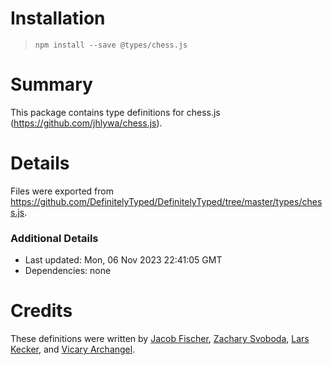 # Installation
> `npm install --save @types/chess.js`

# Summary
This package contains type definitions for chess.js (https://github.com/jhlywa/chess.js).

# Details
Files were exported from https://github.com/DefinitelyTyped/DefinitelyTyped/tree/master/types/chess.js.

### Additional Details
 * Last updated: Mon, 06 Nov 2023 22:41:05 GMT
 * Dependencies: none

# Credits
These definitions were written by [Jacob Fischer](https://github.com/JacobFischer), [Zachary Svoboda](https://github.com/zacnomore), [Lars Kecker](https://github.com/CapOfCave), and [Vicary Archangel](https://github.com/vicary).
